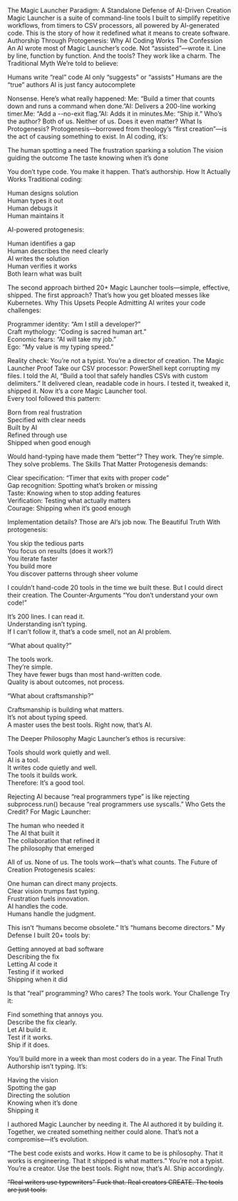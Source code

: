 The Magic Launcher Paradigm: A Standalone Defense of AI-Driven Creation
Magic Launcher is a suite of command-line tools I built to simplify repetitive workflows, from timers to CSV processors, all powered by AI-generated code. This is the story of how it redefined what it means to create software.
Authorship Through Protogenesis: Why AI Coding Works
The Confession
An AI wrote most of Magic Launcher’s code. Not “assisted”—wrote it. Line by line, function by function. And the tools? They work like a charm.
The Traditional Myth
We’re told to believe:

Humans write “real” code
AI only “suggests” or “assists”
Humans are the “true” authors
AI is just fancy autocomplete

Nonsense. Here’s what really happened:
Me: “Build a timer that counts down and runs a command when done.”AI: Delivers a 200-line working timer.Me: “Add a --no-exit flag.”AI: Adds it in minutes.Me: “Ship it.”
Who’s the author? Both of us. Neither of us. Does it even matter?
What Is Protogenesis?
Protogenesis—borrowed from theology’s “first creation”—is the act of causing something to exist. In AI coding, it’s:

The human spotting a need
The frustration sparking a solution
The vision guiding the outcome
The taste knowing when it’s done

You don’t type code. You make it happen. That’s authorship.
How It Actually Works
Traditional coding:  

Human designs solution  
Human types it out  
Human debugs it  
Human maintains it

AI-powered protogenesis:  

Human identifies a gap  
Human describes the need clearly  
AI writes the solution  
Human verifies it works  
Both learn what was built

The second approach birthed 20+ Magic Launcher tools—simple, effective, shipped. The first approach? That’s how you get bloated messes like Kubernetes.
Why This Upsets People
Admitting AI writes your code challenges:  

Programmer identity: “Am I still a developer?”  
Craft mythology: “Coding is sacred human art.”  
Economic fears: “AI will take my job.”  
Ego: “My value is my typing speed.”

Reality check: You’re not a typist. You’re a director of creation.
The Magic Launcher Proof
Take our CSV processor: PowerShell kept corrupting my files. I told the AI, “Build a tool that safely handles CSVs with custom delimiters.” It delivered clean, readable code in hours. I tested it, tweaked it, shipped it. Now it’s a core Magic Launcher tool.  
Every tool followed this pattern:  

Born from real frustration  
Specified with clear needs  
Built by AI  
Refined through use  
Shipped when good enough

Would hand-typing have made them “better”? They work. They’re simple. They solve problems.
The Skills That Matter
Protogenesis demands:  

Clear specification: “Timer that exits with proper code”  
Gap recognition: Spotting what’s broken or missing  
Taste: Knowing when to stop adding features  
Verification: Testing what actually matters  
Courage: Shipping when it’s good enough

Implementation details? Those are AI’s job now.
The Beautiful Truth
With protogenesis:  

You skip the tedious parts  
You focus on results (does it work?)  
You iterate faster  
You build more  
You discover patterns through sheer volume

I couldn’t hand-code 20 tools in the time we built these. But I could direct their creation.
The Counter-Arguments
“You don’t understand your own code!”  

It’s 200 lines. I can read it.  
Understanding isn’t typing.  
If I can’t follow it, that’s a code smell, not an AI problem.

“What about quality?”  

The tools work.  
They’re simple.  
They have fewer bugs than most hand-written code.  
Quality is about outcomes, not process.

“What about craftsmanship?”  

Craftsmanship is building what matters.  
It’s not about typing speed.  
A master uses the best tools. Right now, that’s AI.

The Deeper Philosophy
Magic Launcher’s ethos is recursive:  

Tools should work quietly and well.  
AI is a tool.  
It writes code quietly and well.  
The tools it builds work.  
Therefore: It’s a good tool.

Rejecting AI because “real programmers type” is like rejecting subprocess.run() because “real programmers use syscalls.”
Who Gets the Credit?
For Magic Launcher:  

The human who needed it  
The AI that built it  
The collaboration that refined it  
The philosophy that emerged

All of us. None of us. The tools work—that’s what counts.
The Future of Creation
Protogenesis scales:  

One human can direct many projects.  
Clear vision trumps fast typing.  
Frustration fuels innovation.  
AI handles the code.  
Humans handle the judgment.

This isn’t “humans become obsolete.” It’s “humans become directors.”
My Defense
I built 20+ tools by:  

Getting annoyed at bad software  
Describing the fix  
Letting AI code it  
Testing if it worked  
Shipping when it did

Is that “real” programming? Who cares? The tools work.
Your Challenge
Try it:  

Find something that annoys you.  
Describe the fix clearly.  
Let AI build it.  
Test if it works.  
Ship if it does.

You’ll build more in a week than most coders do in a year.
The Final Truth
Authorship isn’t typing. It’s:  

Having the vision  
Spotting the gap  
Directing the solution  
Knowing when it’s done  
Shipping it

I authored Magic Launcher by needing it. The AI authored it by building it. Together, we created something neither could alone. That’s not a compromise—it’s evolution.

“The best code exists and works. How it came to be is philosophy. That it works is engineering. That it shipped is what matters.”
You’re not a typist. You’re a creator. Use the best tools. Right now, that’s AI. Ship accordingly.

~~"Real writers use typewriters" Fuck that. Real creators CREATE. The tools are just tools.~~